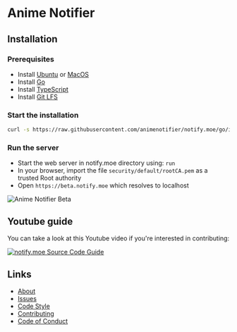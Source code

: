 # Anime Notifier

## Installation

### Prerequisites

* Install [Ubuntu](https://www.ubuntu.com/) or [MacOS](https://en.wikipedia.org/wiki/MacOS)
* Install [Go](https://golang.org/dl/)
* Install [TypeScript](https://www.typescriptlang.org/)
* Install [Git LFS](https://git-lfs.github.com/)

### Start the installation

```bash
curl -s https://raw.githubusercontent.com/animenotifier/notify.moe/go/install.sh | bash
```

### Run the server

* Start the web server in notify.moe directory using: `run`
* In your browser, import the file `security/default/rootCA.pem` as a trusted Root authority
* Open `https://beta.notify.moe` which resolves to localhost

![Anime Notifier Beta](https://puu.sh/A08nW/3a0b7c4490.png)

## Youtube guide

You can take a look at this Youtube video if you're interested in contributing:

[![notify.moe Source Code Guide](https://i1.ytimg.com/vi/c6e-F51e_8w/maxresdefault.jpg)](https://www.youtube.com/watch?v=c6e-F51e_8w&amp=&t=3m42s)

## Links

- [About](ABOUT.md)
- [Issues](https://github.com/animenotifier/notify.moe/projects/10)
- [Code Style](CODE_STYLE.md)
- [Contributing](CONTRIBUTING.md)
- [Code of Conduct](CODE_OF_CONDUCT.md)

